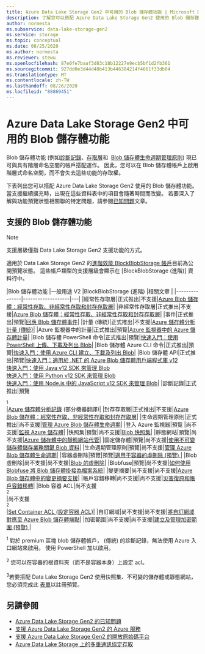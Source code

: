 ```yaml
---
title: Azure Data Lake Storage Gen2 中可用的 Blob 儲存體功能 | Microsoft Docs
description: 了解您可以搭配 Azure Data Lake Storage Gen2 使用的 Blob 儲存體功能
author: normesta
ms.subservice: data-lake-storage-gen2
ms.service: storage
ms.topic: conceptual
ms.date: 08/25/2020
ms.author: normesta
ms.reviewer: stewu
ms.openlocfilehash: 87e0fe7baaf3d83c18b12227e9ecb5bf1d2fb361
ms.sourcegitcommit: 927dd0e3d44d48b413b446384214f4661f33db04
ms.translationtype: MT
ms.contentlocale: zh-TW
ms.lasthandoff: 08/26/2020
ms.locfileid: "88869451"
---
```

# <a name="blob-storage-features-available-in-azure-data-lake-storage-gen2"></a>Azure Data Lake Storage Gen2 中可用的 Blob 儲存體功能

Blob 儲存體功能 (例如[診斷記錄](../common/storage-analytics-logging.md)、[存取層](storage-blob-storage-tiers.md)和  [Blob 儲存體生命週期管理原則](storage-lifecycle-management-concepts.md)) 現已可與具有階層命名空間的帳戶搭配運作。 因此，您可以在 Blob 儲存體帳戶上啟用階層式命名空間，而不會失去這些功能的存取權。

下表列出您可以搭配 Azure Data Lake Storage Gen2 使用的 Blob 儲存體功能。 當支援繼續擴充時，出現在這些資料表中的項目會隨著時間而改變。 若要深入了解與功能預覽狀態相關聯的特定問題，請參閱[已知問題](data-lake-storage-known-issues.md)文章。

## <a name="supported-blob-storage-features"></a>支援的 Blob 儲存體功能

> [!NOTE]
> 支援層級僅指 Data Lake Storage Gen2 支援功能的方式。 
>
> 適用於 Data Lake Storage Gen2 的[進階效能 BlockBlobStorage 帳戶](storage-blob-create-account-block-blob.md)目前為公開預覽狀態。 這些帳戶類型的支援層級會顯示在 [BlockBlobStorage (進階)] 資料行中。

|Blob 儲存體功能 |一般用途 V2 |BlockBlobStorage (進階) |相關文章 |
|---------------|-------------------|---|
|經常性存取層|正式推出|不支援|[Azure Blob 儲存體︰經常性存取、非經常性存取和封存存取層](storage-blob-storage-tiers.md)|
|非經常性存取層|正式推出|不支援|[Azure Blob 儲存體︰經常性存取、非經常性存取和封存存取層](storage-blob-storage-tiers.md)|
|事件|正式推出|預覽|[回應 Blob 儲存體事件](storage-blob-event-overview.md)|
|計量 (傳統)|正式推出|不支援|[Azure 儲存體分析計量 (傳統)](../common/storage-analytics-metrics.md?toc=%2fazure%2fstorage%2fblobs%2ftoc.json)|
|Azure 監視器中的計量|正式推出|預覽|[Azure 監視器中的 Azure 儲存體計量](../common/storage-metrics-in-azure-monitor.md?toc=%2fazure%2fstorage%2fblobs%2ftoc.json)|
|Blob 儲存體 PowerShell 命令|正式推出|預覽|[快速入門：使用 PowerShell 上傳、下載及列出 Blob](storage-quickstart-blobs-powershell.md)|
|Blob 儲存體 Azure CLI 命令|正式推出|預覽|[快速入門：使用 Azure CLI 建立、下載及列出 Blob](storage-quickstart-blobs-cli.md)|
|Blob 儲存體 API|正式推出|預覽|[快速入門：適用於 .NET 的 Azure Blob 儲存體用戶端程式庫 v12](storage-quickstart-blobs-dotnet.md)<br>[快速入門：使用 Java v12 SDK 來管理 Blob](storage-quickstart-blobs-java.md)<br>[快速入門：使用 Python v12 SDK 來管理 Blob](storage-quickstart-blobs-python.md)<br>[快速入門：使用 Node.js 中的 JavaScript v12 SDK 來管理 Blob](storage-quickstart-blobs-nodejs.md)|
|診斷記錄|正式推出|預覽 <div role="complementary" aria-labelledby="diagnostic-logging"><sup>1</sup></div> |[Azure 儲存體分析記錄](../common/storage-analytics-logging.md?toc=%2fazure%2fstorage%2fblobs%2ftoc.json) (部分機器翻譯)|
|封存存取層|正式推出|不支援|[Azure Blob 儲存體︰經常性存取、非經常性存取和封存存取層](storage-blob-storage-tiers.md)|
|生命週期管理原則|正式推出|尚不支援|[管理 Azure Blob 儲存體生命週期](storage-lifecycle-management-concepts.md)|
|登入 Azure 監視器|預覽 |尚不支援|[監視 Azure 儲存體](../common/monitor-storage.md)|
|快照集|預覽|尚不支援|[Blob 快照集](snapshots-overview.md)|
|靜態網站|預覽|尚不支援|[Azure 儲存體中的靜態網站代管](storage-blob-static-website.md)|
|固定儲存體|預覽|尚不支援|[使用不可變儲存體儲存業務關鍵 Blob 資料](storage-blob-immutable-storage.md)|
|生命週期管理原則|預覽|尚不支援|[管理 Azure Blob 儲存體生命週期](storage-lifecycle-management-concepts.md)|
|容器虛刪除|預覽|預覽|[適用于容器的虛刪除 (預覽) ](soft-delete-container-overview.md)|
|Blob 虛刪除|尚不支援|尚不支援|[Blob 的虛刪除](storage-blob-soft-delete.md)|
|Blobfuse|預覽|尚不支援|[如何使用 Blobfuse 將 Blob 儲存體掛接為檔案系統](storage-how-to-mount-container-linux.md)|
|變更摘要|尚不支援|尚不支援|[Azure Blob 儲存體中的變更摘要支援](storage-blob-change-feed.md)|
|帳戶容錯移轉|尚不支援|尚不支援|[災害復原和帳戶容錯移轉](../common/storage-disaster-recovery-guidance.md?toc=%2fazure%2fstorage%2fblobs%2ftoc.json)|
|Blob 容器 ACL|尚不支援<div role="complementary" aria-labelledby="blob-container-ACL"><sup>2</sup></div>|尚不支援<div role="complementary" aria-labelledby="blob-container-ACL"><sup>2</sup></div>|[Set Container ACL (設定容器 ACL)](https://docs.microsoft.com/rest/api/storageservices/set-container-acl)|
|自訂網域|尚不支援|尚不支援|[將自訂網域對應至 Azure Blob 儲存體端點](storage-custom-domain-name.md)|
|加密範圍|尚不支援|尚不支援|[建立及管理加密範圍 (預覽) ](encryption-scope-manage.md)|

<div id="diagnostic-logging"><sup>1</sup> 對於 premium 區塊 blob 儲存體帳戶， (傳統) 的診斷記錄，無法使用 Azure 入口網站來啟用。 使用 PowerShell 加以啟用。</div><br>

<div id="blob-container-ACL"><sup>2</sup> 您可以在容器的根資料夾（而不是容器本身）上設定 acl。</div><br>

<div id="preview-form"><sup>3</sup>若要搭配 Data Lake Storage Gen2 使用快照集、不可變的儲存體或靜態網站，您必須完成此 <a href=https://forms.microsoft.com/Pages/ResponsePage.aspx?id=v4j5cvGGr0GRqy180BHbR2EUNXd_ZNJCq_eDwZGaF5VUOUc3NTNQSUdOTjgzVUlVT1pDTzU4WlRKRy4u>表單</a>以註冊預覽。  </div>

## <a name="see-also"></a>另請參閱

- [Azure Data Lake Storage Gen2 的已知問題](data-lake-storage-known-issues.md)
- [支援 Azure Data Lake Storage Gen2 的 Azure 服務](data-lake-storage-supported-azure-services.md)
- [支援 Azure Data Lake Storage Gen2 的開放原始碼平台](data-lake-storage-supported-open-source-platforms.md)
- [Azure Data Lake Storage 上的多重通訊協定存取](data-lake-storage-multi-protocol-access.md)
